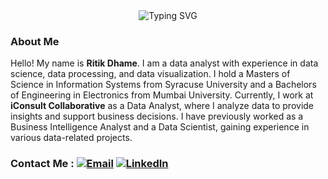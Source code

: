<div align="center">
  <img src="https://readme-typing-svg.demolab.com?font=Open+Sans&weight=500&size=20&pause=500&color=28F7D9&background=FFFFFF00&center=true&width=435&lines=Hello+this+is+RITIK+DHAME;Welcome+to+my+GitHub+Repository;%23Data+Engineering;%23Machine+Learning;%23Data+Analysis" alt="Typing SVG">
</div>

### About Me
Hello! My name is **Ritik Dhame**. I am a data analyst with experience in data science, data processing, and data visualization. I hold a Masters of Science in Information Systems from Syracuse University and a Bachelors of Engineering in Electronics from Mumbai University.
Currently, I work at **iConsult Collaborative** as a Data Analyst, where I analyze data to provide insights and support business decisions. I have previously worked as a Business Intelligence Analyst and a Data Scientist, gaining experience in various data-related projects.

### Contact Me : [![Email](https://img.shields.io/badge/Email-ritikdhame%40example.com-%230366D6)](mailto:ritikdhame@example.com) [![LinkedIn](https://img.shields.io/badge/LinkedIn-Ritik%20Dhame-%230366D6)](https://www.linkedin.com/in/ritikdhame/)

